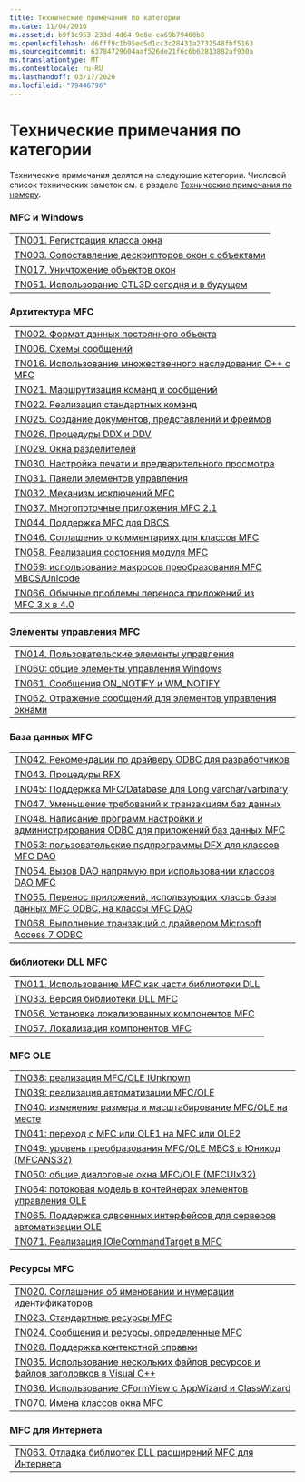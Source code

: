 ```yaml
---
title: Технические примечания по категории
ms.date: 11/04/2016
ms.assetid: b9f1c953-233d-4d64-9e8e-ca69b79460b8
ms.openlocfilehash: d6fff9c1b95ec5d1cc3c28431a2732548fbf5163
ms.sourcegitcommit: 63784729604aaf526de21f6c6b62813882af930a
ms.translationtype: MT
ms.contentlocale: ru-RU
ms.lasthandoff: 03/17/2020
ms.locfileid: "79446796"
---
```

# <a name="technical-notes-by-category"></a>Технические примечания по категории

Технические примечания делятся на следующие категории. Числовой список технических заметок см. в разделе [Технические примечания по номеру](../mfc/technical-notes-by-number.md).

### <a name="mfc-and-windows"></a>MFC и Windows

||
|-|
|[TN001. Регистрация класса окна](../mfc/tn001-window-class-registration.md)|
|[TN003. Сопоставление дескрипторов окон с объектами](../mfc/tn003-mapping-of-windows-handles-to-objects.md)|
|[TN017. Уничтожение объектов окон](../mfc/tn017-destroying-window-objects.md)|
|[TN051. Использование CTL3D сегодня и в будущем](../mfc/tn051-using-ctl3d-now-and-in-the-future.md)|

### <a name="mfc-architecture"></a>Архитектура MFC

||
|-|
|[TN002. Формат данных постоянного объекта](../mfc/tn002-persistent-object-data-format.md)|
|[TN006. Схемы сообщений](../mfc/tn006-message-maps.md)|
|[TN016. Использование множественного наследования C++ с MFC](../mfc/tn016-using-cpp-multiple-inheritance-with-mfc.md)|
|[TN021. Маршрутизация команд и сообщений](../mfc/tn021-command-and-message-routing.md)|
|[TN022. Реализация стандартных команд](../mfc/tn022-standard-commands-implementation.md)|
|[TN025. Создание документов, представлений и фреймов](../mfc/tn025-document-view-and-frame-creation.md)|
|[TN026. Процедуры DDX и DDV](../mfc/tn026-ddx-and-ddv-routines.md)|
|[TN029. Окна разделителей](../mfc/tn029-splitter-windows.md)|
|[TN030. Настройка печати и предварительного просмотра](../mfc/tn030-customizing-printing-and-print-preview.md)|
|[TN031. Панели элементов управления](../mfc/tn031-control-bars.md)|
|[TN032. Механизм исключений MFC](../mfc/tn032-mfc-exception-mechanism.md)|
|[TN037. Многопоточные приложения MFC 2.1](../mfc/tn037-multithreaded-mfc-2-1-applications.md)|
|[TN044. Поддержка MFC для DBCS](../mfc/tn044-mfc-support-for-dbcs.md)|
|[TN046. Соглашения о комментариях для классов MFC](../mfc/tn046-commenting-conventions-for-the-mfc-classes.md)|
|[TN058. Реализация состояния модуля MFC](../mfc/tn058-mfc-module-state-implementation.md)|
|[TN059: использование макросов преобразования MFC MBCS/Unicode](../mfc/tn059-using-mfc-mbcs-unicode-conversion-macros.md)|
|[TN066. Обычные проблемы переноса приложений из MFC 3.x в 4.0](../mfc/tn066-common-mfc-3-x-to-4-0-porting-issues.md)|

### <a name="mfc-controls"></a>Элементы управления MFC

||
|-|
|[TN014. Пользовательские элементы управления](../mfc/tn014-custom-controls.md)|
|[TN060: общие элементы управления Windows](../mfc/tn060-the-new-windows-common-controls.md)|
|[TN061. Сообщения ON_NOTIFY и WM_NOTIFY](../mfc/tn061-on-notify-and-wm-notify-messages.md)|
|[TN062. Отражение сообщений для элементов управления окнами](../mfc/tn062-message-reflection-for-windows-controls.md)|

### <a name="mfc-database"></a>База данных MFC

||
|-|
|[TN042. Рекомендации по драйверу ODBC для разработчиков](../mfc/tn042-odbc-driver-developer-recommendations.md)|
|[TN043. Процедуры RFX](../mfc/tn043-rfx-routines.md)|
|[TN045: Поддержка MFC/Database для Long varchar/varbinary](../mfc/tn045-mfc-database-support-for-long-varchar-varbinary.md)|
|[TN047. Уменьшение требований к транзакциям баз данных](../mfc/tn047-relaxing-database-transaction-requirements.md)|
|[TN048. Написание программ настройки и администрирования ODBC для приложений баз данных MFC](../mfc/tn048-writing-odbc-setup-and-administration-programs.md)|
|[TN053: пользовательские подпрограммы DFX для классов MFC DAO](../mfc/tn053-custom-dfx-routines-for-dao-database-classes.md)|
|[TN054. Вызов DAO напрямую при использовании классов DAO MFC](../mfc/tn054-calling-dao-directly-while-using-mfc-dao-classes.md)|
|[TN055. Перенос приложений, использующих классы базы данных MFC ODBC, на классы MFC DAO](../mfc/tn055-migrating-mfc-odbc-database-class-applications-to-mfc-dao-classes.md)|
|[TN068. Выполнение транзакций с драйвером Microsoft Access 7 ODBC](../mfc/tn068-performing-transactions-with-the-microsoft-access-7-odbc-driver.md)|

### <a name="mfc-dlls"></a>библиотеки DLL MFC

||
|-|
|[TN011. Использование MFC как части библиотеки DLL](../mfc/tn011-using-mfc-as-part-of-a-dll.md)|
|[TN033. Версия библиотеки DLL MFC](../mfc/tn033-dll-version-of-mfc.md)|
|[TN056. Установка локализованных компонентов MFC](../mfc/tn056-installation-of-localized-mfc-components.md)|
|[TN057. Локализация компонентов MFC](../mfc/tn057-localization-of-mfc-components.md)|

### <a name="mfc-ole"></a>MFC OLE

||
|-|
|[TN038: реализация MFC/OLE IUnknown](../mfc/tn038-mfc-ole-iunknown-implementation.md)|
|[TN039: реализация автоматизации MFC/OLE](../mfc/tn039-mfc-ole-automation-implementation.md)|
|[TN040: изменение размера и масштабирование MFC/OLE на месте](../mfc/tn040-mfc-ole-in-place-resizing-and-zooming.md)|
|[TN041: переход с MFC или OLE1 на MFC или OLE2](../mfc/tn041-mfc-ole1-migration-to-mfc-ole-2.md)|
|[TN049: уровень преобразования MFC/OLE MBCS в Юникод (MFCANS32)](../mfc/tn049-mfc-ole-mbcs-to-unicode-translation-layer-mfcans32.md)|
|[TN050: общие диалоговые окна MFC/OLE (MFCUIx32)](../mfc/tn050-mfc-ole-common-dialogs-mfcuix32.md)|
|[TN064: потоковая модель в контейнерах элементов управления OLE](../mfc/tn064-apartment-model-threading-in-activex-controls.md)|
|[TN065. Поддержка сдвоенных интерфейсов для серверов автоматизации OLE](../mfc/tn065-dual-interface-support-for-ole-automation-servers.md)|
|[TN071. Реализация IOleCommandTarget в MFC](../mfc/tn071-mfc-iolecommandtarget-implementation.md)|

### <a name="mfc-resources"></a>Ресурсы MFC

||
|-|
|[TN020. Соглашения об именовании и нумерации идентификаторов](../mfc/tn020-id-naming-and-numbering-conventions.md)|
|[TN023. Стандартные ресурсы MFC](../mfc/tn023-standard-mfc-resources.md)|
|[TN024. Сообщения и ресурсы, определенные MFC](../mfc/tn024-mfc-defined-messages-and-resources.md)|
|[TN028. Поддержка контекстной справки](../mfc/tn028-context-sensitive-help-support.md)|
|[TN035. Использование нескольких файлов ресурсов и файлов заголовков в Visual C++](../mfc/tn035-using-multiple-resource-files-and-header-files-with-visual-cpp.md)|
|[TN036. Использование CFormView с AppWizard и ClassWizard](../mfc/tn036-using-cformview-with-appwizard-and-classwizard.md)|
|[TN070. Имена классов окна MFC](../mfc/tn070-mfc-window-class-names.md)|

### <a name="mfc-internet"></a>MFC для Интернета

||
|-|
|[TN063. Отладка библиотек DLL расширений MFC для Интернета](../mfc/tn063-debugging-internet-extension-dlls.md)|
